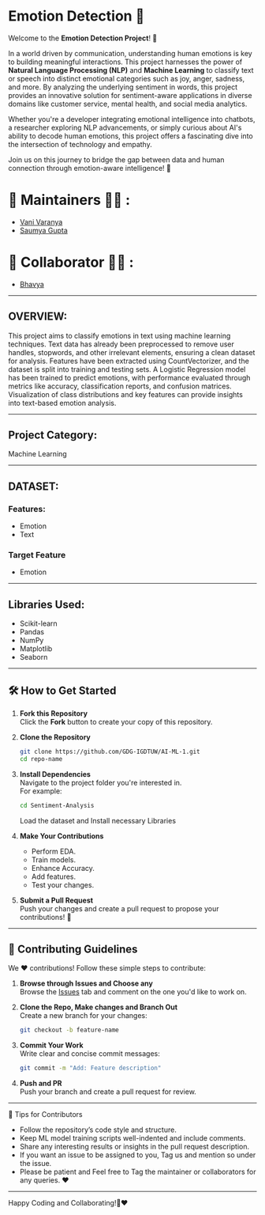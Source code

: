# **Emotion Detection** 🥹  

Welcome to the **Emotion Detection Project**! 🌟  

In a world driven by communication, understanding human emotions is key to building meaningful interactions. This project harnesses the power of **Natural Language Processing (NLP)** and **Machine Learning** to classify text or speech into distinct emotional categories such as joy, anger, sadness, and more. By analyzing the underlying sentiment in words, this project provides an innovative solution for sentiment-aware applications in diverse domains like customer service, mental health, and social media analytics.  

Whether you're a developer integrating emotional intelligence into chatbots, a researcher exploring NLP advancements, or simply curious about AI's ability to decode human emotions, this project offers a fascinating dive into the intersection of technology and empathy.  

Join us on this journey to bridge the gap between data and human connection through emotion-aware intelligence! 🚀  

# 🙌 Maintainers 👩‍💻 :

- [Vani Varanya](https://github.com/vanivaranya)
- [Saumya Gupta](https://github.com/ISaumya1011)

# 🙌 Collaborator 👩‍💻 :
- [Bhavya](https://github.com/its-bhavya)

---

## OVERVIEW: 
  This project aims to classify emotions in text using machine learning techniques. Text data has already been preprocessed to remove user handles, stopwords, and other irrelevant elements, ensuring a clean dataset for analysis. Features have been extracted using CountVectorizer, and the dataset is split into training and testing sets. A Logistic Regression model has been trained to predict emotions, with performance evaluated through metrics like accuracy, classification reports, and confusion matrices. Visualization of class distributions and key features can provide insights into text-based emotion analysis.

---

## Project Category: 
Machine Learning

---

## DATASET: 
### Features:
 - Emotion 
 - Text 
### Target Feature
 -  Emotion

---

## Libraries Used:
 - Scikit-learn
 - Pandas
 - NumPy
 - Matplotlib
 - Seaborn

---

## 🛠️ How to Get Started  

1. **Fork this Repository**  
   Click the **Fork** button to create your copy of this repository.  

2. **Clone the Repository**  
   ```bash  
   git clone https://github.com/GDG-IGDTUW/AI-ML-1.git  
   cd repo-name  
   ```  

3. **Install Dependencies**  
   Navigate to the project folder you're interested in.  
   For example:  
   ```bash  
   cd Sentiment-Analysis
   ```  
   Load the dataset and Install necessary Libraries

4. **Make Your Contributions**  
   - Perform EDA.
   - Train models.
   - Enhance Accuracy.
   - Add features.  
   - Test your changes.  

5. **Submit a Pull Request**  
   Push your changes and create a pull request to propose your contributions! 🎉  


---

## 🤝 Contributing Guidelines  

We ❤️ contributions! Follow these simple steps to contribute:  

1. **Browse through Issues and Choose any**  
   Browse the [Issues](#) tab and comment on the one you'd like to work on.  

2. **Clone the Repo, Make changes and Branch Out**  
   Create a new branch for your changes:  
   ```bash  
   git checkout -b feature-name  
   ```  

3. **Commit Your Work**  
   Write clear and concise commit messages:  
   ```bash  
   git commit -m "Add: Feature description"  
   ```  

4. **Push and PR**  
   Push your branch and create a pull request for review.  

---

🌟 Tips for Contributors
 - Follow the repository’s code style and structure.
 - Keep ML model training scripts well-indented and include comments.
 - Share any interesting results or insights in the pull request description.
 - If you want an issue to be assigned to you, Tag us and mention so under the issue.
 - Please be patient and Feel free to Tag the maintainer or collaborators for any queries. ❤️

---

Happy Coding and Collaborating!🚀❤️
